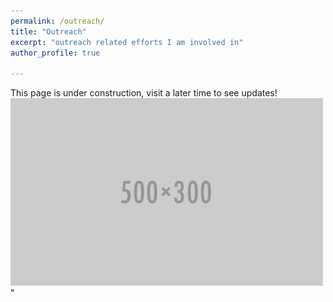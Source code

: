 ```yaml
---
permalink: /outreach/
title: "Outreach"
excerpt: "outreach related efforts I am involved in"
author_profile: true

---
```


This page is under construction, visit a later time to see updates! <br/><img src='/images/500x300.png'>"
